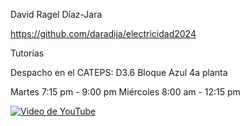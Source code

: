 David Ragel Díaz-Jara

https://github.com/daradija/electricidad2024


Tutorías

Despacho en el CATEPS: D3.6 Bloque Azul 4a planta

Martes 7:15 pm - 9:00 pm
Miércoles 8:00 am - 12:15 pm

[![Video de YouTube](https://img.youtube.com/vi/Al9AO2Kgtgg/0.jpg)](https://youtu.be/Al9AO2Kgtgg)
